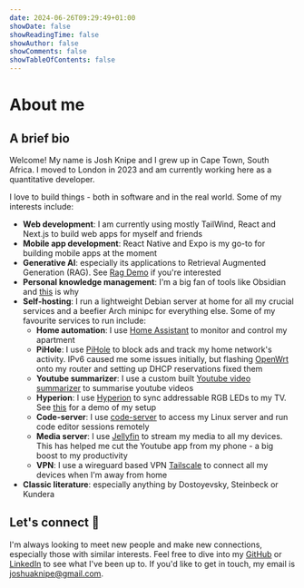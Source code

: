 ```yaml
---
date: 2024-06-26T09:29:49+01:00
showDate: false
showReadingTime: false
showAuthor: false
showComments: false
showTableOfContents: false
---
```


# About me

## A brief bio

Welcome! My name is Josh Knipe and I grew up in Cape Town, South Africa. I moved to London in 2023 and am currently working here as a quantitative developer.

I love to build things - both in software and in the real world. Some of my interests include:

- **Web development**: I am currently using mostly TailWind, React and Next.js to build web apps for myself and friends
- **Mobile app development**: React Native and Expo is my go-to for building mobile apps at the moment
- **Generative AI**: especially its applications to Retrieval Augmented Generation (RAG). See [Rag Demo](https://github.com/joshuaknipe/RAG-app) if you're interested
- **Personal knowledge management**: I'm a big fan of tools like Obsidian and [this](https://joshuaknipe.com/posts/obsidian-as-a-second-brain/) is why
- **Self-hosting**: I run a lightweight Debian server at home for all my crucial services and a beefier Arch minipc for everything else. Some of my favourite services to run include:
  - **Home automation**: I use [Home Assistant](https://www.home-assistant.io/) to monitor and control my apartment
  - **PiHole**: I use [PiHole](https://pi-hole.net/) to block ads and track my home network's activity. IPv6 caused me some issues initially, but flashing [OpenWrt](https://openwrt.org/) onto my router and setting up DHCP reservations fixed them
  - **Youtube summarizer**: I use a custom built [Youtube video summarizer](https://github.com/joshuaknipe/ytsummarizer) to summarise youtube videos
  - **Hyperion**: I use [Hyperion](https://hyperion-project.org/) to sync addressable RGB LEDs to my TV. See [this](https://youtube.com/shorts/Ao_SEIQEyLU?si=yeyIdVStw6NVg6z1) for a demo of my setup
  - **Code-server**: I use [code-server](https://github.com/coder/code-server) to access my Linux server and run code editor sessions remotely
  - **Media server**: I use [Jellyfin](https://jellyfin.org/docs/) to stream my media to all my devices. This has helped me cut the Youtube app from my phone - a big boost to my productivity
  - **VPN**: I use a wireguard based VPN [Tailscale](https://tailscale.com/) to connect all my devices when I'm away from home
- **Classic literature**: especially anything by Dostoyevsky, Steinbeck or Kundera

## Let's connect 🤝

I'm always looking to meet new people and make new connections, especially those with similar interests. Feel free to dive into my [GitHub](https://github.com/joshuaknipe) or [LinkedIn](https://www.linkedin.com/in/joshuaknipe/) to see what I've been up to.
If you'd like to get in touch, my email is [joshuaknipe@gmail.com](mailto:joshuaknipe@gmail.com).

